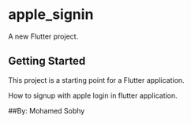 # apple_signin

A new Flutter project.

## Getting Started

This project is a starting point for a Flutter application.

How to signup with apple login in flutter application.

##By: Mohamed Sobhy
